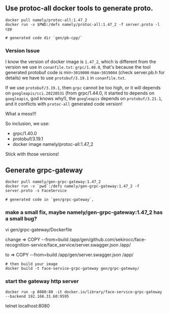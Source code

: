 ## Use protoc-all docker tools to generate proto.


```
docker pull namely/protoc-all:1.47_2
docker run -v $PWD:/defs namely/protoc-all:1.47_2 -f server.proto -l cpp

# generated code dir `gen/pb-cpp/`

```

### Version Issue


I know the version of docker image is `1.47_2`, which is different from
the version we use in `conanfile.txt`: `grpc/1.40.0`, that's because the
tool generated protobuf code is min-`3019000` max-`3019004` (check server.pb.h for details)
we have to use `protobuf/3.19.1` in `conanfile.txt`.

If we use `protobuf/3.19.1`, then `grpc` cannot be too high, or it will depends
on `googleapis/cci.20220531` (from grpc/1.44.0, it started to depends on `googleapis`, god knows why!),
the `googleapis` depends on `protobuf/3.21.1`, and it conflicts with `protoc-all` generated code version!

What a mess!!!

So inclusion, we use:

* grpc/1.40.0
* protobuf/3.19.1
* docker image namely/protoc-all:1.47_2

Stick with those versions!



## Generate grpc-gateway

```
docker pull namely/gen-grpc-gateway:1.47_2
docker run -v `pwd`:/defs namely/gen-grpc-gateway:1.47_2 -f server.proto -s FaceService

# generated code in `gen/grpc-gateway`,

```


### make a small fix, maybe namely/gen-grpc-gateway:1.47_2 has a small bug?

vi gen/grpc-gateway/Dockerfile

change =>
COPY --from=build /app/gen/github.com/sekirocc/face-recognition-service/face_service/server.swagger.json /app/

to =>
COPY --from=build /app/gen/server.swagger.json /app/

```
# then build your image
docker build -t face-service-grpc-gateway gen/grpc-gateway/
```


### start the gateway http server

```
docker run -p 8080:80 -it docker.io/library/face-service-grpc-gateway --backend 192.168.31.60:9595
```

telnet localhost:8080
